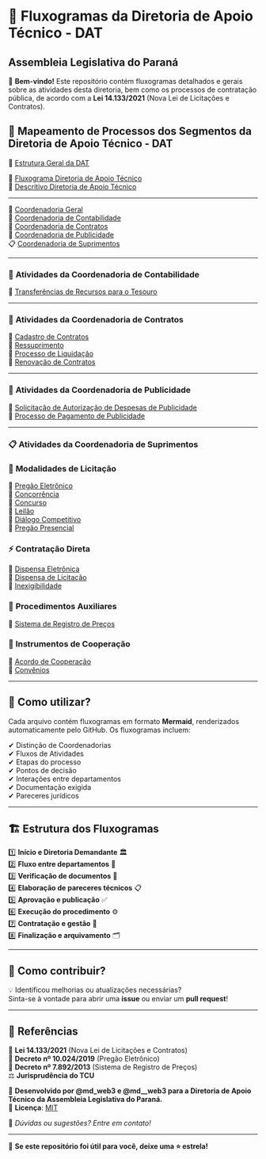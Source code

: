 # 📜 Fluxogramas da Diretoria de Apoio Técnico - DAT 
## Assembleia Legislativa do Paraná

📌 **Bem-vindo!** Este repositório contém fluxogramas detalhados e gerais sobre as atividades desta diretoria, bem como os processos de contratação pública, de acordo com a **Lei 14.133/2021** (Nova Lei de Licitações e Contratos). 

## 🏢 **Mapeamento de Processos dos Segmentos da Diretoria de Apoio Técnico - DAT**
📜 [Estrutura Geral da DAT](geral.md)  

📌 [Fluxograma Diretoria de Apoio Técnico](diretoria.md)  
📌 [Descritivo Diretoria de Apoio Técnico](diretoria_apoio_tecnico.md)  

---


📂 [Coordenadoria Geral](administracao.md)  
💼 [Coordenadoria de Contabilidade](contabilidade.md)  
📝 [Coordenadoria de Contratos](contratos.md)  
📣 [Coordenadoria de Publicidade](pub.md)  
📋 [Coordenadoria de Suprimentos](licitacao-dat.md)  

---


### 💼 **Atividades da Coordenadoria de Contabilidade** 
🔹 [Transferências de Recursos para o Tesouro](transf-tesouro.md)  


---


### 📝 **Atividades da Coordenadoria de Contratos** 
🔹 [Cadastro de Contratos](cad_contratos.md)  
🔹 [Ressuprimento](ressuprimento.md)  
🔹 [Processo de Liquidação](proc-liquidacao.md)  
🔹 [Renovação de Contratos](renovacao-contratos.md)  


---


### 📣 **Atividades da Coordenadoria de Publicidade** 
🔹 [Solicitação de Autorização de Despesas de Publicidade](solicitacao-autorizacao-despesa-pub.md)  
🔹 [Processo de Pagamento de Publicidade](processo-pagamento-pub.md)  


---


### 📋 **Atividades da Coordenadoria de Suprimentos**  


### 📂 **Modalidades de Licitação**  
🔹 [Pregão Eletrônico](pregao-eletronico.md)  
🔹 [Concorrência](concorrencia.md)  
🔹 [Concurso](concurso.md)  
🔹 [Leilão](leilao.md)  
🔹 [Diálogo Competitivo](dialogo-competitivo.md)  
🔹 [Pregão Presencial](pregao-presencial.md)  
### ⚡ **Contratação Direta**  
🔸 [Dispensa Eletrônica](dispensa-eletronica.md)  
🔸 [Dispensa de Licitação](dispensa-lic.md)  
🔸 [Inexigibilidade](inexigibilidade.md)  
### 📌 **Procedimentos Auxiliares**  
📖 [Sistema de Registro de Preços](registro-de-precos.md)  
### 🤝 **Instrumentos de Cooperação**  
🤝 [Acordo de Cooperação](acordo-de-cooperacao.md)  
📜 [Convênios](convenios.md)  

---

## 📖 Como utilizar?  
Cada arquivo contém fluxogramas em formato **Mermaid**, renderizados automaticamente pelo GitHub. Os fluxogramas incluem:  

✔ Distinção de Coordenadorias  
✔ Fluxos de Atividades  
✔ Etapas do processo  
✔ Pontos de decisão    
✔ Interações entre departamentos  
✔ Documentação exigida  
✔ Pareceres jurídicos  

---

## 🏗 Estrutura dos Fluxogramas  

1️⃣ **Início e Diretoria Demandante** 🏛  
2️⃣ **Fluxo entre departamentos** 🔄  
3️⃣ **Verificação de documentos** 📑  
4️⃣ **Elaboração de pareceres técnicos** 📋  
5️⃣ **Aprovação e publicação** ✅  
6️⃣ **Execução do procedimento** ⚙  
7️⃣ **Contratação e gestão** 📜  
8️⃣ **Finalização e arquivamento** 🗂  

---

## 👥 Como contribuir?  

💡 Identificou melhorias ou atualizações necessárias?  
Sinta-se à vontade para abrir uma **issue** ou enviar um **pull request**!  

---

## 📜 Referências  

📕 **Lei 14.133/2021** (Nova Lei de Licitações e Contratos)  
📘 **Decreto nº 10.024/2019** (Pregão Eletrônico)  
📗 **Decreto nº 7.892/2013** (Sistema de Registro de Preços)  
⚖ **Jurisprudência do TCU**  

📌 **Desenvolvido por @md_web3 e @md__web3 para a Diretoria de Apoio Técnico da Assembleia Legislativa do Paraná.**  
📜 **Licença**: [MIT](LICENSE)  

📩 *Dúvidas ou sugestões? Entre em contato!*  

---

🌟 **Se este repositório foi útil para você, deixe uma ⭐ estrela!**  
